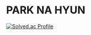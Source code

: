# PARK NA HYUN

[![Solved.ac Profile](http://mazassumnida.wtf/api/v2/generate_badge?boj=from_owol)](https://solved.ac/from_owol/)
